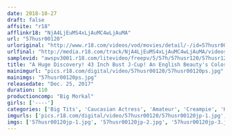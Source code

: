 ```yaml
---
date: 2018-10-27
draft: false
affsite: "r18"
afflinkr18: "NjA4LjEuMS4xLjAuMC4wLjAuMA"
url: "57husr00120"
urloriginal: "http://www.r18.com/videos/vod/movies/detail/-/id=57husr00120"
urlfinal: "http://media.r18.com/track/NjA4LjEuMS4xLjAuMC4wLjAuMA/videos/vod/movies/detail/-/id=57husr00120"
samplevid: "awspv3001.r18.com/litevideo/freepv/5/57h/57husr120/57husr120_dmb_w.mp4"
title: "A Huge Discovery! 43 Inch Bust J-Cup! An English Beauty's Colossal Tits."
mainimgurl: "pics.r18.com/digital/video/57husr00120/57husr00120ps.jpg"
mainimgs: "57husr00120ps.jpg"
releasedate: "Dec. 25, 2017"
duration: 110
productioncomp: "Big Morkal"
girls: ['----']
categories: ['Big Tits', 'Caucasian Actress', 'Amateur', 'Creampie', 'Hi-Def']
imgurls: ['pics.r18.com/digital/video/57husr00120/57husr00120jp-1.jpg', 'pics.r18.com/digital/video/57husr00120/57husr00120jp-2.jpg', 'pics.r18.com/digital/video/57husr00120/57husr00120jp-3.jpg', 'pics.r18.com/digital/video/57husr00120/57husr00120jp-4.jpg', 'pics.r18.com/digital/video/57husr00120/57husr00120jp-5.jpg', 'pics.r18.com/digital/video/57husr00120/57husr00120jp-6.jpg', 'pics.r18.com/digital/video/57husr00120/57husr00120jp-7.jpg', 'pics.r18.com/digital/video/57husr00120/57husr00120jp-8.jpg', 'pics.r18.com/digital/video/57husr00120/57husr00120jp-9.jpg', 'pics.r18.com/digital/video/57husr00120/57husr00120jp-10.jpg', 'pics.r18.com/digital/video/57husr00120/57husr00120jp-11.jpg', 'pics.r18.com/digital/video/57husr00120/57husr00120jp-12.jpg', 'pics.r18.com/digital/video/57husr00120/57husr00120jp-13.jpg', 'pics.r18.com/digital/video/57husr00120/57husr00120jp-14.jpg', 'pics.r18.com/digital/video/57husr00120/57husr00120jp-15.jpg', 'pics.r18.com/digital/video/57husr00120/57husr00120jp-16.jpg', 'pics.r18.com/digital/video/57husr00120/57husr00120jp-17.jpg', 'pics.r18.com/digital/video/57husr00120/57husr00120jp-18.jpg', 'pics.r18.com/digital/video/57husr00120/57husr00120jp-19.jpg', 'pics.r18.com/digital/video/57husr00120/57husr00120jp-20.jpg']
imgs: ['57husr00120jp-1.jpg', '57husr00120jp-2.jpg', '57husr00120jp-3.jpg', '57husr00120jp-4.jpg', '57husr00120jp-5.jpg', '57husr00120jp-6.jpg', '57husr00120jp-7.jpg', '57husr00120jp-8.jpg', '57husr00120jp-9.jpg', '57husr00120jp-10.jpg', '57husr00120jp-11.jpg', '57husr00120jp-12.jpg', '57husr00120jp-13.jpg', '57husr00120jp-14.jpg', '57husr00120jp-15.jpg', '57husr00120jp-16.jpg', '57husr00120jp-17.jpg', '57husr00120jp-18.jpg', '57husr00120jp-19.jpg', '57husr00120jp-20.jpg']
---
```

